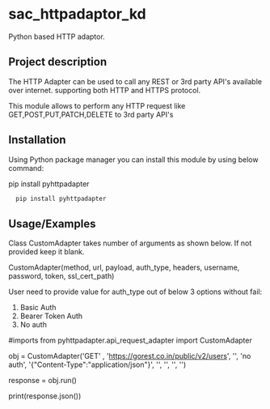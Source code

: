 # sac_httpadaptor_kd
Python based HTTP adaptor.

## Project description

The HTTP Adapter can be used to call any REST or 3rd party API's available over internet. supporting both HTTP and HTTPS protocol.

This module allows to perform any HTTP request like GET,POST,PUT,PATCH,DELETE to 3rd party API's





## Installation

Using Python package manager you can install this module by using below command:

pip install pyhttpadapter

```bash
  pip install pyhttpadapter
```
    
## Usage/Examples

Class CustomAdapter takes number of arguments as shown below. If not provided keep it blank.

CustomAdapter(method, url, payload, auth_type, headers, username, password, token, ssl_cert_path)

User need to provide value for auth_type out of below 3 options without fail:
1) Basic Auth
2) Bearer Token Auth
3) No auth



#imports
from pyhttpadapter.api_request_adapter import CustomAdapter

obj = CustomAdapter('GET' , 'https://gorest.co.in/public/v2/users', '', 'no auth', '{"Content-Type":"application/json"}', '', '', '', '')

response = obj.run()

print(response.json())
